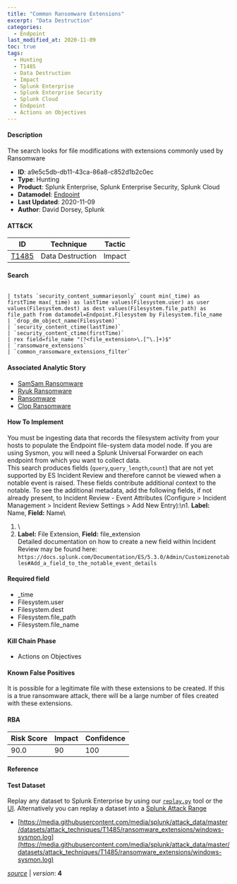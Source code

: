```yaml
---
title: "Common Ransomware Extensions"
excerpt: "Data Destruction"
categories:
  - Endpoint
last_modified_at: 2020-11-09
toc: true
tags:
  - Hunting
  - T1485
  - Data Destruction
  - Impact
  - Splunk Enterprise
  - Splunk Enterprise Security
  - Splunk Cloud
  - Endpoint
  - Actions on Objectives
---
```




#### Description

The search looks for file modifications with extensions commonly used by Ransomware

- **ID**: a9e5c5db-db11-43ca-86a8-c852d1b2c0ec
- **Type**: Hunting
- **Product**: Splunk Enterprise, Splunk Enterprise Security, Splunk Cloud
- **Datamodel**: [Endpoint](https://docs.splunk.com/Documentation/CIM/latest/User/Endpoint)
- **Last Updated**: 2020-11-09
- **Author**: David Dorsey, Splunk


#### ATT&CK

| ID          | Technique   | Tactic       |
| ----------- | ----------- |--------------|
| [T1485](https://attack.mitre.org/techniques/T1485/) | Data Destruction | Impact |


#### Search

```

| tstats `security_content_summariesonly` count min(_time) as firstTime max(_time) as lastTime values(Filesystem.user) as user values(Filesystem.dest) as dest values(Filesystem.file_path) as file_path from datamodel=Endpoint.Filesystem by Filesystem.file_name 
| `drop_dm_object_name(Filesystem)` 
| `security_content_ctime(lastTime)` 
| `security_content_ctime(firstTime)`
| rex field=file_name "(?<file_extension>\.[^\.]+)$" 
| `ransomware_extensions` 
| `common_ransomware_extensions_filter`
```

#### Associated Analytic Story
* [SamSam Ransomware](/stories/samsam_ransomware)
* [Ryuk Ransomware](/stories/ryuk_ransomware)
* [Ransomware](/stories/ransomware)
* [Clop Ransomware](/stories/clop_ransomware)


#### How To Implement
You must be ingesting data that records the filesystem activity from your hosts to populate the Endpoint file-system data model node. If you are using Sysmon, you will need a Splunk Universal Forwarder on each endpoint from which you want to collect data.\
This search produces fields (`query`,`query_length`,`count`) that are not yet supported by ES Incident Review and therefore cannot be viewed when a notable event is raised. These fields contribute additional context to the notable. To see the additional metadata, add the following fields, if not already present, to Incident Review - Event Attributes (Configure &gt; Incident Management &gt; Incident Review Settings &gt; Add New Entry):\\n1. **Label:** Name, **Field:** Name\
1. \
1. **Label:** File Extension, **Field:** file_extension\
Detailed documentation on how to create a new field within Incident Review may be found here: `https://docs.splunk.com/Documentation/ES/5.3.0/Admin/Customizenotables#Add_a_field_to_the_notable_event_details`

#### Required field
* _time
* Filesystem.user
* Filesystem.dest
* Filesystem.file_path
* Filesystem.file_name


#### Kill Chain Phase
* Actions on Objectives


#### Known False Positives
It is possible for a legitimate file with these extensions to be created. If this is a true ransomware attack, there will be a large number of files created with these extensions.



#### RBA

| Risk Score  | Impact      | Confidence   |
| ----------- | ----------- |--------------|
| 90.0 | 90 | 100 |



#### Reference


#### Test Dataset
Replay any dataset to Splunk Enterprise by using our [`replay.py`](https://github.com/splunk/attack_data#using-replaypy) tool or the [UI](https://github.com/splunk/attack_data#using-ui).
Alternatively you can replay a dataset into a [Splunk Attack Range](https://github.com/splunk/attack_range#replay-dumps-into-attack-range-splunk-server)

* [https://media.githubusercontent.com/media/splunk/attack_data/master/datasets/attack_techniques/T1485/ransomware_extensions/windows-sysmon.log](https://media.githubusercontent.com/media/splunk/attack_data/master/datasets/attack_techniques/T1485/ransomware_extensions/windows-sysmon.log)



[*source*](https://github.com/splunk/security_content/tree/develop/detections/endpoint/common_ransomware_extensions.yml) \| *version*: **4**